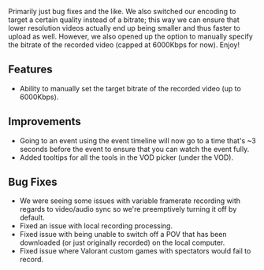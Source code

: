 Primarily just bug fixes and the like.
We also switched our encoding to target a certain quality instead of a bitrate; this way we can ensure that lower resolution videos actually end up being smaller and thus faster to upload as well.
However, we also opened up the option to manually specify the bitrate of the recorded video (capped at 6000Kbps for now).
Enjoy!

## Features
* Ability to manually set the target bitrate of the recorded video (up to 6000Kbps).

## Improvements
* Going to an event using the event timeline will now go to a time that's ~3 seconds before the event to ensure that you can watch the event fully.
* Added tooltips for all the tools in the VOD picker (under the VOD).

## Bug Fixes
* We were seeing some issues with variable framerate recording with regards to video/audio sync so we're preemptively turning it off by default.
* Fixed an issue with local recording processing.
* Fixed issue with being unable to switch off a POV that has been downloaded (or just originally recorded) on the local computer.
* Fixed issue where Valorant custom games with spectators would fail to record.